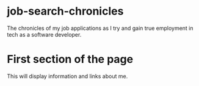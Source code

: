 # job-search-chronicles
The chronicles of my job applications as I try and gain true employment in tech as a software developer.
# First section of the page
This will display information and links about me.